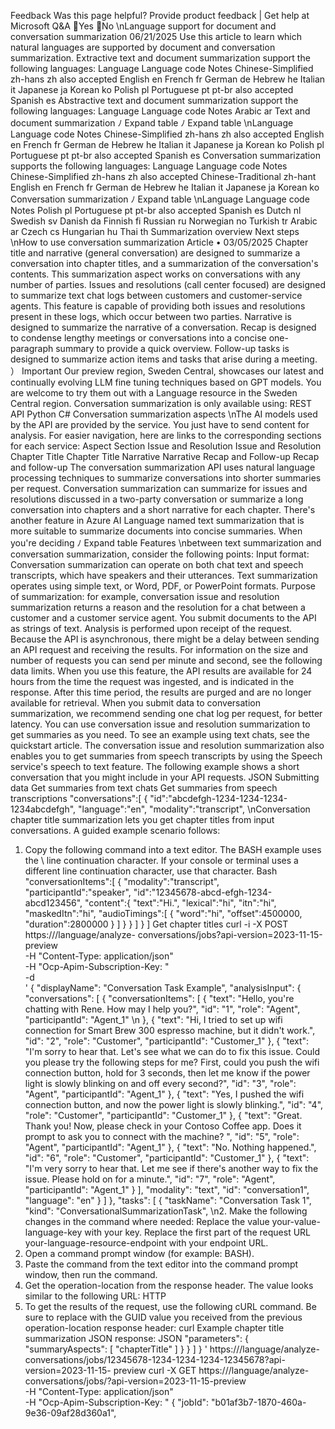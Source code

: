 Feedback
Was this page helpful?
Provide product feedback 
| Get help at Microsoft Q&A
Yes
No
\nLanguage support for document and
conversation summarization
06/21/2025
Use this article to learn which natural languages are supported by document and conversation
summarization.
Extractive text and document summarization support the following languages:
Language
Language code
Notes
Chinese-Simplified
zh-hans
zh  also accepted
English
en
French
fr
German
de
Hebrew
he
Italian
it
Japanese
ja
Korean
ko
Polish
pl
Portuguese
pt
pt-br  also accepted
Spanish
es
Abstractive text and document summarization support the following languages:
Language
Language code
Notes
Arabic
ar
Text and document summarization
ﾉ
Expand table
ﾉ
Expand table
\nLanguage
Language code
Notes
Chinese-Simplified
zh-hans
zh  also accepted
English
en
French
fr
German
de
Hebrew
he
Italian
it
Japanese
ja
Korean
ko
Polish
pl
Portuguese
pt
pt-br  also accepted
Spanish
es
Conversation summarization supports the following languages:
Language
Language code
Notes
Chinese-Simplified
zh-hans
zh  also accepted
Chinese-Traditional
zh-hant
English
en
French
fr
German
de
Hebrew
he
Italian
it
Japanese
ja
Korean
ko
Conversation summarization
ﾉ
Expand table
\nLanguage
Language code
Notes
Polish
pl
Portuguese
pt
pt-br  also accepted
Spanish
es
Dutch
nl
Swedish
sv
Danish
da
Finnish
fi
Russian
ru
Norwegian
no
Turkish
tr
Arabic
ar
Czech
cs
Hungarian
hu
Thai
th
Summarization overview
Next steps
\nHow to use conversation summarization
Article • 03/05/2025
Chapter title and narrative (general conversation) are designed to summarize a
conversation into chapter titles, and a summarization of the conversation's
contents. This summarization aspect works on conversations with any number of
parties.
Issues and resolutions (call center focused) are designed to summarize text chat
logs between customers and customer-service agents. This feature is capable of
providing both issues and resolutions present in these logs, which occur between
two parties.
Narrative is designed to summarize the narrative of a conversation.
Recap is designed to condense lengthy meetings or conversations into a concise
one-paragraph summary to provide a quick overview.
Follow-up tasks is designed to summarize action items and tasks that arise during
a meeting.
） Important
Our preview region, Sweden Central, showcases our latest and continually evolving
LLM fine tuning techniques based on GPT models. You are welcome to try them out
with a Language resource in the Sweden Central region.
Conversation summarization is only available using:
REST API
Python
C#
Conversation summarization aspects
\nThe AI models used by the API are provided by the service. You just have to send
content for analysis.
For easier navigation, here are links to the corresponding sections for each service:
Aspect
Section
Issue and Resolution
Issue and Resolution
Chapter Title
Chapter Title
Narrative
Narrative
Recap and Follow-up
Recap and follow-up
The conversation summarization API uses natural language processing techniques to
summarize conversations into shorter summaries per request. Conversation
summarization can summarize for issues and resolutions discussed in a two-party
conversation or summarize a long conversation into chapters and a short narrative for
each chapter.
There's another feature in Azure AI Language named text summarization that is more
suitable to summarize documents into concise summaries. When you're deciding
ﾉ
Expand table
Features
\nbetween text summarization and conversation summarization, consider the following
points:
Input format: Conversation summarization can operate on both chat text and
speech transcripts, which have speakers and their utterances. Text summarization
operates using simple text, or Word, PDF, or PowerPoint formats.
Purpose of summarization: for example, conversation issue and resolution
summarization  returns a reason and the resolution for a chat between a customer
and a customer service agent.
You submit documents to the API as strings of text. Analysis is performed upon receipt
of the request. Because the API is asynchronous, there might be a delay between
sending an API request and receiving the results. For information on the size and
number of requests you can send per minute and second, see the following data limits.
When you use this feature, the API results are available for 24 hours from the time the
request was ingested, and is indicated in the response. After this time period, the results
are purged and are no longer available for retrieval.
When you submit data to conversation summarization, we recommend sending one
chat log per request, for better latency.
You can use conversation issue and resolution summarization to get summaries as you
need. To see an example using text chats, see the quickstart article.
The conversation issue and resolution summarization  also enables you to get
summaries from speech transcripts by using the Speech service's speech to text feature.
The following example shows a short conversation that you might include in your API
requests.
JSON
Submitting data
Get summaries from text chats
Get summaries from speech transcriptions
"conversations":[
   {
      "id":"abcdefgh-1234-1234-1234-1234abcdefgh",
      "language":"en",
      "modality":"transcript",
\nConversation chapter title summarization lets you get chapter titles from input
conversations. A guided example scenario follows:
1. Copy the following command into a text editor. The BASH example uses the \  line
continuation character. If your console or terminal uses a different line
continuation character, use that character.
Bash
      "conversationItems":[
         {
            "modality":"transcript",
            "participantId":"speaker",
            "id":"12345678-abcd-efgh-1234-abcd123456",
            "content":{
               "text":"Hi.",
               "lexical":"hi",
               "itn":"hi",
               "maskedItn":"hi",
               "audioTimings":[
                  {
                     "word":"hi",
                     "offset":4500000,
                     "duration":2800000
                  }
               ]
            }
         }
      ]
   }
]
Get chapter titles
curl -i -X POST https://<your-language-resource-endpoint>/language/analyze-
conversations/jobs?api-version=2023-11-15-preview \
-H "Content-Type: application/json" \
-H "Ocp-Apim-Subscription-Key: <your-language-resource-key>" \
-d \
' 
{
  "displayName": "Conversation Task Example",
  "analysisInput": {
    "conversations": [
      {
        "conversationItems": [
          {
            "text": "Hello, you're chatting with Rene. How may I help you?",
            "id": "1",
            "role": "Agent",
            "participantId": "Agent_1"
\n          },
          {
            "text": "Hi, I tried to set up wifi connection for Smart Brew 
300 espresso machine, but it didn't work.",
            "id": "2",
            "role": "Customer",
            "participantId": "Customer_1"
          },
          {
            "text": "I'm sorry to hear that. Let's see what we can do to fix 
this issue. Could you please try the following steps for me? First, could 
you push the wifi connection button, hold for 3 seconds, then let me know if 
the power light is slowly blinking on and off every second?",
            "id": "3",
            "role": "Agent",
            "participantId": "Agent_1"
          },
          {
            "text": "Yes, I pushed the wifi connection button, and now the 
power light is slowly blinking.",
            "id": "4",
            "role": "Customer",
            "participantId": "Customer_1"
          },
          {
            "text": "Great. Thank you! Now, please check in your Contoso 
Coffee app. Does it prompt to ask you to connect with the machine? ",
            "id": "5",
            "role": "Agent",
            "participantId": "Agent_1"
          },
          {
            "text": "No. Nothing happened.",
            "id": "6",
            "role": "Customer",
            "participantId": "Customer_1"
          },
          {
            "text": "I'm very sorry to hear that. Let me see if there's 
another way to fix the issue. Please hold on for a minute.",
            "id": "7",
            "role": "Agent",
            "participantId": "Agent_1"
          }
        ],
        "modality": "text",
        "id": "conversation1",
        "language": "en"
      }
    ]
  },
  "tasks": [
    {
      "taskName": "Conversation Task 1",
      "kind": "ConversationalSummarizationTask",
\n2. Make the following changes in the command where needed:
Replace the value your-value-language-key  with your key.
Replace the first part of the request URL your-language-resource-endpoint
with your endpoint URL.
3. Open a command prompt window (for example: BASH).
4. Paste the command from the text editor into the command prompt window, then
run the command.
5. Get the operation-location  from the response header. The value looks similar to
the following URL:
HTTP
6. To get the results of the request, use the following cURL command. Be sure to
replace <my-job-id>  with the GUID value you received from the previous
operation-location  response header:
curl
Example chapter title summarization JSON response:
JSON
      "parameters": {
        "summaryAspects": [
          "chapterTitle"
        ]
      }
    }
  ]
}
'
https://<your-language-resource-endpoint>/language/analyze-
conversations/jobs/12345678-1234-1234-1234-12345678?api-version=2023-11-15-
preview
curl -X GET https://<your-language-resource-endpoint>/language/analyze-
conversations/jobs/<my-job-id>?api-version=2023-11-15-preview \
-H "Content-Type: application/json" \
-H "Ocp-Apim-Subscription-Key: <your-language-resource-key>"
{
    "jobId": "b01af3b7-1870-460a-9e36-09af28d360a1",